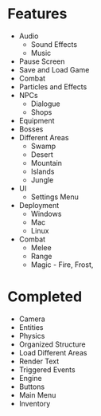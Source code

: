 # Features

- Audio
    - Sound Effects
    - Music
- Pause Screen
- Save and Load Game
- Combat
- Particles and Effects
- NPCs
    - Dialogue
    - Shops
- Equipment
- Bosses
- Different Areas
    - Swamp
    - Desert
    - Mountain
    - Islands
    - Jungle
- UI
    - Settings Menu
- Deployment
    - Windows
    - Mac
    - Linux
- Combat
    - Melee
    - Range
    - Magic - Fire, Frost, 

# Completed

- Camera
- Entities
- Physics
- Organized Structure
- Load Different Areas
- Render Text
- Triggered Events
- Engine
- Buttons
- Main Menu
- Inventory